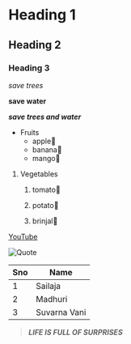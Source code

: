 # Heading 1
## Heading 2
### Heading 3
*save trees*

**save water**

***save trees and water***
* Fruits
  * apple:apple:
  * banana:banana:
  * mango:mango:
  
 1. Vegetables
 
    1. tomato:tomato:
   
    2. potato:potato:
   
    3. brinjal:eggplant:
   
 [YouTube](https://www.youtube.com/)
 
 ![Quote](https://imagesvc.meredithcorp.io/v3/mm/image?url=https%3A%2F%2Fstatic.onecms.io%2Fwp-content%2Fuploads%2Fsites%2F23%2F2020%2F04%2F27%2Fpositive-quotes-captions-life-motivational-inspirational-meghan-markle.jpg)
 
 Sno|Name
 ----|----
 1|Sailaja
 2|Madhuri
 3|Suvarna Vani
 
 >***LIFE IS FULL OF SURPRISES***
 

